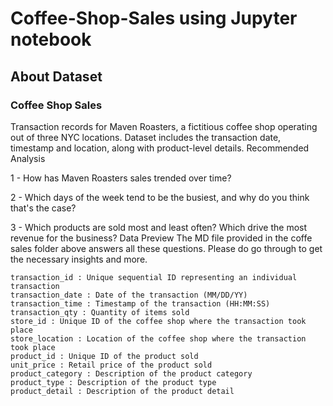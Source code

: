 # Coffee-Shop-Sales using Jupyter notebook
## About Dataset

### Coffee Shop Sales

Transaction records for Maven Roasters, a fictitious coffee shop operating out of three NYC locations. Dataset includes the transaction date, timestamp and location, along with product-level details.
Recommended Analysis

1 - How has Maven Roasters sales trended over time?

2 - Which days of the week tend to be the busiest, and why do you think that's the case?

3 - Which products are sold most and least often? Which drive the most revenue for the business?
Data Preview
The MD file provided in the coffe sales folder above answers all these questions. Please do go through to get the necessary insights and more.


    transaction_id : Unique sequential ID representing an individual transaction
    transaction_date : Date of the transaction (MM/DD/YY)
    transaction_time : Timestamp of the transaction (HH:MM:SS)
    transaction_qty : Quantity of items sold
    store_id : Unique ID of the coffee shop where the transaction took place
    store_location : Location of the coffee shop where the transaction took place
    product_id : Unique ID of the product sold
    unit_price : Retail price of the product sold
    product_category : Description of the product category
    product_type : Description of the product type
    product_detail : Description of the product detail

